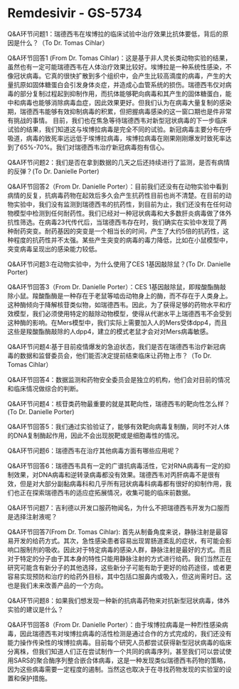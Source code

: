 # Remdesivir - GS-5734


Q&A环节问题1：瑞德西韦在埃博拉的临床试验中治疗效果比抗体要低，背后的原因是什么？（To Dr. Tomas Cihlar）


Q&A环节回答1 (From Dr. Tomas Cihlar)：这是基于非人灵长类动物实验的结果，虽然也有一定可能瑞德西韦在人体治疗效果比较好。埃博拉是一种系统性感染，不像冠状病毒。它真的很快扩散到多个组织中，会产生比较高滴度的病毒，产生的大量抗原如固体糖蛋白会引发身体炎症，并造成心血管系统的损伤。瑞德西韦仅对病毒的部分复制过程起到抑制作用，而抗体能够靶向病毒和其产生的固体糖蛋白，能中和病毒也能够消除病毒血症，因此效果更好。但我们认为在病毒大量复制的感染期，瑞德西韦能够有效抑制病毒的积累，但把握病毒感染的这一窗口期也是件非常有挑战的事情。
目前，我们也在焦急等待瑞德西韦对新型冠状病毒的下一步临床试验的结果，我们知道这与埃博拉病毒是完全不同的试验。新冠病毒主要分布在呼吸道，病毒的致死率远远低于埃博拉病毒，埃博拉病毒在刚果刚刚爆发时致死率达到了65%-70%。我们对瑞德西韦治疗新冠病毒抱有信心。


Q&A环节问题2：我们是否在拿到数据的几天之后还持续进行了监测，是否有病情的反弹？(To Dr. Danielle Porter)


Q&A环节回答2（From Dr. Danielle Porter）：目前我们还没有在动物实验中看到病情的反复，抗病毒药物在起效后多久会产生抗药性目前也尚不清楚。在目前的动物实验中，我们没有监测到瑞德西韦的抗药性，到目前为止，我们还没有在任何动物模型中检测到任何耐药性。我们已经对一种冠状病毒和大多数肝炎病毒做了体外抗性筛选。在病毒23代传代后，当瑞德西韦存在时，我们确实在实验中发现了两种耐药突变。耐药基因的突变是一个相当长的时间，产生了大约5倍的抗药性，这种程度的抗药性并不太强。某些产生突变的病毒的毒力降低，比如在小鼠模型中，突变病毒呈现出的感染能力较低。


Q&A环节问题3:在动物实验中，为什么使用了CES 1基因敲除鼠？(To Dr. Danielle Porter)


Q&A环节回答3（From Dr. Danielle Porter）：CES 1基因敲除鼠，即羧酸酯酶敲除小鼠。羧酸酯酶是一种存在于老鼠等啮齿动物身上的酶，而不存在于人类身上。这种酶倾向于降解核苷类似物，如瑞德西韦。因此，为了获得足够的药物水平和疗效模型，我们必须使用特定的敲除动物模型，使得从代谢水平上瑞德西韦不会受到这种酶的影响。在Mers模型中，我们实际上需要加入人的Mers受体dpp4，而且这些是羧酸酯酶敲除的人dpp4，建立的模式老鼠才会对对Mers病毒敏感。


Q&A环节问题4:基于目前疫情爆发的急迫状态，我们是否在瑞德西韦治疗新冠病毒的数据和监督委员会，他们能否决定提前结束临床让药物上市？（To Dr. Tomas Cihlar）


Q&A环节回答4：数据监测和药物安全委员会是独立的机构，他们会对目前的情况和临床情况做综合的判断。


Q&A环节问题4：核苷类药物最重要的就是其靶向性，瑞德西韦的靶向性怎么样？(To Dr. Danielle Porter)


Q&A环节回答5：我们通过实验验证了，能够有效靶向病毒复制酶，同时不对人体的DNA复制酶起作用，因此不会出现脱靶或是细胞毒性的情况。


 Q&A环节问题6：瑞德西韦在治疗其他病毒方面有哪些应用呢？


Q&A环节回答6：瑞德西韦具有一定的广谱抗病毒活性，它对RNA病毒有一定的抑制效果，对DNA病毒和逆转录病毒都没有效果。瑞德西韦对丙肝病毒不是很有效，但是对大部分副黏病毒科和几乎所有冠状病毒科病毒都有很好的抑制作用，我们也正在探索瑞德西韦的适应症拓展情况，收集可能的临床前数据。


Q&A环节问题7：吉利德以开发口服药物闻名，为什么不把瑞德西韦开发为口服而是选择注射液呢？


Q&A环节回答7(From Dr. Tomas Cihlar): 首先从制备角度来说，静脉注射是最容易开发的给药方式。其次，急性感染患者容易出现胃肠道紊乱的症状，有可能会影响口服制剂的吸收。因此对于特定病毒的感染人群，静脉注射是最好的方式。而且对于特定的分子由于其本身的特性只能用静脉注射的方式进行给药。我们当然正在研究可能含有新分子的其他选择，这些新分子可能有助于更好的给药途径，或者更容易实现预防和治疗的给药外目标，其中包括口服鼻内或吸入，但这尚需时日。这也是我们未来改善产品的一个方向。


Q&A环节问题8：如果我们想发现一种新的抗病毒药物来对抗新型冠状病毒，体外实验的建议是什么？


Q&A环节回答8（From Dr. Danielle Porter）：由于埃博拉病毒是一种烈性感染病毒，因此瑞德西韦对埃博拉病毒的活性检测是通过合作的方式完成的，我们还没有能力操作传染性的埃博拉病毒。目前每个研究人员都尝试获得新型冠状病毒的临床分离株，但我们知道人们正在尝试制作一个共同的病毒序列，甚至我们可以尝试使用SARS的聚合酶序列整合嵌合体病毒，这是一种发现类似瑞德西韦药物的策略，因为这些病毒需要一定程度的遏制。当然这也取决于在寻找药物发现的实验室的设置和保护措施。
